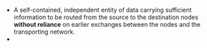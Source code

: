 - A self-contained, independent entity of data carrying sufficient information to be routed from the source to the destination nodes **without reliance** on earlier exchanges between the nodes and the transporting network.
-